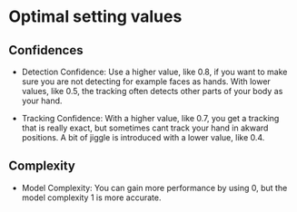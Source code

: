 # Optimal setting values

## Confidences

* Detection Confidence: Use a higher value, like 0.8, if you want to make sure you are not detecting for example faces as hands. With lower values, like 0.5, the tracking often detects other parts of your body as your hand.

* Tracking Confidence: With a higher value, like 0.7, you get a tracking that is really exact, but sometimes cant track your hand in akward positions. A bit of jiggle is introduced with a lower value, like 0.4.

## Complexity

* Model Complexity: You can gain more performance by using 0, but the model complexity 1 is more accurate.
